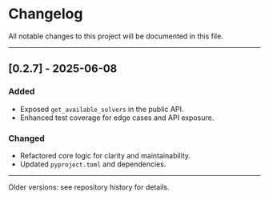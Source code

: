 # Changelog

All notable changes to this project will be documented in this file.

---

## [0.2.7] - 2025-06-08
### Added
- Exposed `get_available_solvers` in the public API.
- Enhanced test coverage for edge cases and API exposure.

### Changed
- Refactored core logic for clarity and maintainability.
- Updated `pyproject.toml` and dependencies.

---

Older versions: see repository history for details.
